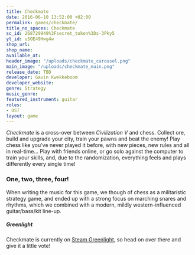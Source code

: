 ```yaml
---
title: Checkmate
date: 2016-06-10 13:52:00 +02:00
permalink: games/checkmate/
title_no_spaces: Checkmate
sc_id: 268729949%3Fsecret_token%3Ds-3Pky5
yt_id: uSOE49Hwg4w
shop_url: 
shop_name: 
available_at: 
header_image: "/uploads/checkmate_carousel.png"
main_image: "/uploads/checkmate_main.png"
release_date: TBD
developer: Gavin Kwekkeboom
developer_website: 
genre: Strategy
music_genre: 
featured_instrument: guitar
roles:
- OST
layout: game
---
```


*Checkmate* is a cross-over between *Civilization V* and chess. Collect ore, build and upgrade your city, train your pawns and beat the enemy! Play chess like you've never played it before, with new pieces, new rules and all in real-time... Play with friends online, or go solo against the computer to train your skills, and, due to the randomization, everything feels and plays differently every single time!

### One, two, three, four!
When writing the music for this game, we though of chess as a militaristic strategy game, and ended up with a strong focus on marching snares and rhythms, which we combined with a modern, mildly western-influenced guitar/bass/kit line-up.

##### Greenlight
Checkmate is currently on [Steam Greenlight](http://steamcommunity.com/sharedfiles/filedetails/?id=701612583 "Steam Greenlight—Checkmate"), so head on over there and give it a little vote!
